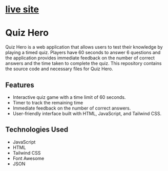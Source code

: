 
# [live site](https://quiz-hero-by-tisha.netlify.app/)


# Quiz Hero

Quiz Hero is a web application that allows users to test their knowledge by playing a timed quiz. Players have 60 seconds to answer 6 questions and the application provides immediate feedback on the number of correct answers and the time taken to complete the quiz. This repository contains the source code and necessary files for Quiz Hero.

## Features

* Interactive quiz game with a time limit of 60 seconds.
* Timer to track the remaining time
* Immediate feedback on the number of correct answers.
* User-friendly interface built with HTML, JavaScript, and Tailwind CSS.

## Technologies Used

* JavaScript
* HTML
* Tailwind CSS
* Font Awesome
* JSON
